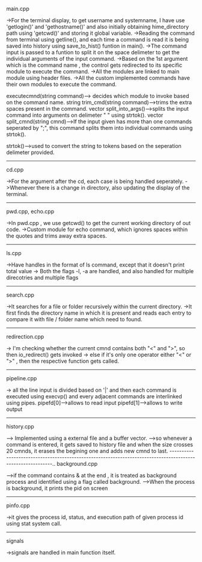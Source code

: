 main.cpp

->For the terminal display, to get username and systemname, I have use 'getlogin()' and 'gethostname()' and also initially obtaining hime_directory path using 'getcwd()' and storing it  global variable.
->Reading the command from terminal using getline(), and each time a command is read it is being saved into history using save_to_hist() funtion in main().
->The command input is passed to a funtion to split it on the space delimeter to get the individual arguments of the input command.
->Based on the 1st argument which is the command name , the control gets redirected to its specific module to execute the command.
->All the modules are linked to main module using header files.
->All the custom implemented commands have their own modules to execute the command.

executecmnd(string command)--> decides which module to invoke based on the command name.
string trim_cmd(string command)-->trims the extra spaces present in the command.
vector<string> split_into_args()-->splits the input command into arguments on delimeter " " using strtok().
vector<string> split_cmnd(string cmnd)-->If the input given has more than one commands seperated by ";", this command splits them into individual commands using strtok().

strtok()-->used to convert the string to tokens based on the seperation delimeter provided.

-------------------------------------------------------------------------------------------------------------
cd.cpp

->For the argument after the cd, each case is being handled seperately.
->Whenever there is a change in directory, also updating the display of the terminal.

-------------------------------------------------------------------------------------------------------------

pwd.cpp, echo.cpp

->In pwd.cpp , we use getcwd() to get the current working directory of out code.
->Custom module for echo command, which ignores spaces within the quotes and trims away extra spaces.

-------------------------------------------------------------------------------------------------------------

ls.cpp

->Have handles in the format of ls command, except that it doesn't print total value
-> Both the flags -l, -a are handled, and also handled for multiple direcotries and multiple flags

-------------------------------------------------------------------------------------------------------------
search.cpp

->It searches for a file or folder recursively within the current directory.
->It first finds the directory name in which it is present and reads each entry to compare it with file / folder name which need to found.

-------------------------------------------------------------------------------------------------------------
redirection.cpp

-> I'm checking whether the current cmnd contains both "<" and ">", so then io_redirect() gets invoked
-> else if it's only one operator either "<" or ">" , then the respective function gets called.

-------------------------------------------------------------------------------------------------------------

pipeline.cpp

-> all the line input is divided based on '|' and then each command is executed using execvp() and every adjacent commands are interlinked using pipes.
pipefd[0]-->allows to read input
pipefd[1]-->allows to write output

------------------------------------------------------------------------------------------------------------
history.cpp

--> Implemented using a external file and a buffer vector.
-->so whenever a command is entered, it gets saved to history file and when the size crosses 20 cmnds, it erases the begining one and adds new cmnd to last.
-----------------------------------------------------------------------------------------------------------..
background.cpp

-->if the command contains & at the end , it is treated as background process and identified using a flag called background.
-->When the process is background, it prints the pid on screen

------------------------------------------------------------------------------------------------------------
pinfo.cpp

->it gives the process id, status, and execution path of given process id using stat system call.

------------------------------------------------------------------------------------------------------------
signals

->signals are handled in main function itself.
